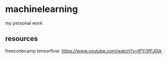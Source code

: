 # machinelearning
my personal work

## resources
freecodecamp tensorflow:
https://www.youtube.com/watch?v=tPYj3fFJGjk
